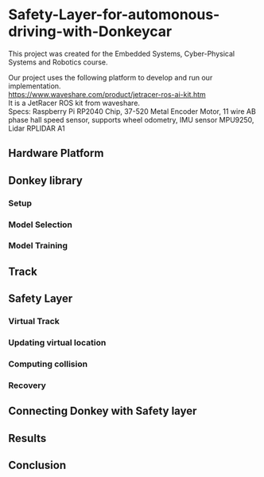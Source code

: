 # Safety-Layer-for-automonous-driving-with-Donkeycar
This project was created for the Embedded Systems, Cyber-Physical Systems and Robotics course.

Our project uses the following platform to develop and run our implementation.\
https://www.waveshare.com/product/jetracer-ros-ai-kit.htm \
It is a JetRacer ROS kit from waveshare.\
Specs: Raspberry Pi RP2040 Chip, 37-520 Metal Encoder Motor, 11 wire AB phase hall speed sensor, supports wheel odometry, IMU sensor MPU9250, Lidar RPLIDAR A1

## Hardware Platform
## Donkey library
### Setup
### Model Selection
### Model Training
## Track
## Safety Layer
### Virtual Track
### Updating virtual location
### Computing collision
### Recovery
## Connecting Donkey with Safety layer
## Results
## Conclusion
